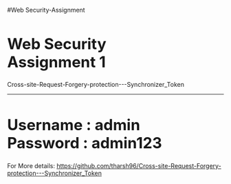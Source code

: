 #Web Security-Assignment 



<h1 style="font-size: 35px;">Web Security </br> Assignment 1</h1>
        <p>Cross-site-Request-Forgery-protection---Synchronizer_Token</p>
    <hr>
    
 <h1 style="font-size: 35px;">Username : admin </br> Password : admin123</h1>

For More details: https://github.com/tharsh96/Cross-site-Request-Forgery-protection---Synchronizer_Token

